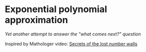# Exponential polynomial approximation

_Yet another attempt to answer the "what comes next?" question_

Inspired by Mathologer video: [Secrets of the lost number walls](https://www.youtube.com/watch?v=NO1_-qptr6c)
